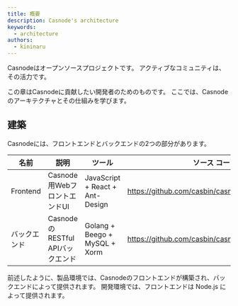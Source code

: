 ```yaml
---
title: 概要
description: Casnode's architecture
keywords:
  - architecture
authors:
  - kininaru
---
```


Casnodeはオープンソースプロジェクトです。 アクティブなコミュニティは、その活力です。

この章はCasnodeに貢献したい開発者のためのものです。 ここでは、Casnodeのアーキテクチャとその仕組みを学びます。

## 建築

Casnodeには、フロントエンドとバックエンドの2つの部分があります。

| 名前       | 説明                        | ツール                             | ソース コード                                           |
| -------- | ------------------------- | ------------------------------- | ------------------------------------------------- |
| Frontend | Casnode用WebフロントエンドUI      | JavaScript + React + Ant-Design | https://github.com/casbin/casnode/tree/master/web |
| バックエンド   | CasnodeのRESTful APIバックエンド | Golang + Beego + MySQL + Xorm   | https://github.com/casbin/casnode                 |

前述したように、製品環境では、Casnodeのフロントエンドが構築され、バックエンドによって提供されます。 開発環境では、フロントエンドは Node.js によって提供されます。 